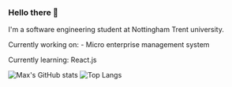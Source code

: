 ### Hello there 👋
I'm a software engineering student at Nottingham Trent university.

Currently working on: - Micro enterprise management system

Currently learning: React.js

![Max's GitHub stats](https://github-readme-stats.vercel.app/api?username=MaxSmith19&count_private=true&show_icons=true&theme=synthwave)
![Top Langs](https://github-readme-stats.vercel.app/api/top-langs/?username=MaxSmith19&layout=compact&theme=synthwave)
